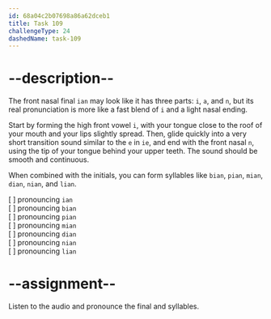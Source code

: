 ```yaml
---
id: 68a04c2b07698a86a62dceb1
title: Task 109
challengeType: 24
dashedName: task-109
---
```


<!--SPEAKING-->

<!-- (Audio) A: ian, bian, pian, mian, dian, nian, lian -->

# --description--

The front nasal final `ian` may look like it has three parts: `i`, `a`, and `n`, but its real pronunciation is more like a fast blend of `i` and a light nasal ending.

Start by forming the high front vowel `i`, with your tongue close to the roof of your mouth and your lips slightly spread. Then, glide quickly into a very short transition sound similar to the `e` in `ie`, and end with the front nasal `n`, using the tip of your tongue behind your upper teeth. The sound should be smooth and continuous.

When combined with the initials, you can form syllables like `bian`, `pian`, `mian`, `dian`, `nian`, and `lian`.

[ ] pronouncing `ian`  
[ ] pronouncing `bian`  
[ ] pronouncing `pian`  
[ ] pronouncing `mian`  
[ ] pronouncing `dian`  
[ ] pronouncing `nian`  
[ ] pronouncing `lian`

# --assignment--

Listen to the audio and pronounce the final and syllables.
